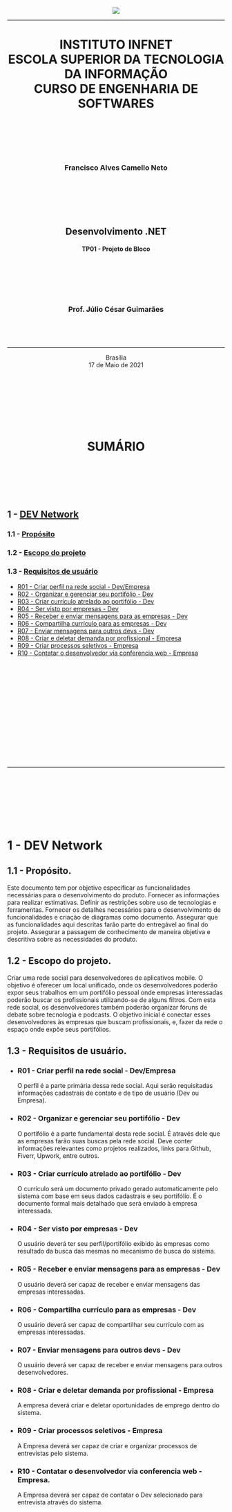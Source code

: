 <p align="center"><img src="https://github.com/franciscocamellon/.net-development/blob/master/images/infnet_logo.svg" /></p>

---

<h1 align="center"> INSTITUTO INFNET <br>
ESCOLA SUPERIOR DA TECNOLOGIA DA INFORMAÇÃO<br>
CURSO DE ENGENHARIA DE SOFTWARES</h1>
<p><br></p>
<p><br></p>
<p><br></p>
<h3 align="center">Francisco Alves Camello Neto</h3>

<p><br></p>
<p><br></p>
<p><br></p>
<h2 align="center" padding-top="200"> Desenvolvimento .NET</h2>
<h4 align="center" padding-top="200"> TP01 - Projeto de Bloco</h4>
<p><br></p>
<p><br></p>
<p><br></p>
<h3 align="center">Prof. Júlio César Guimarães</h3>
<p><br></p>
<p><br></p>

---

<p align="center">Brasília<br> 17 de Maio de 2021</p>
  
<p><br></p>
<p><br></p>
<p><br></p>

<p><br></p>



<h1 align="center"> SUMÁRIO</h1>
<p><br></p>
<p><br></p>
<p><br></p>
<h3 align="center"></h3>

## 1 - [DEV Network](https://github.com/franciscocamellon/.netDevelopment_BlockProject/tree/master/tp01#dev-network)

  ### 1.1 - [Propósito](https://github.com/franciscocamellon/.netDevelopment_BlockProject/tree/master/tp01#11--prop%C3%B3sito)

  ### 1.2 - [Escopo do projeto](https://github.com/franciscocamellon/.netDevelopment_BlockProject/tree/master/tp01#12--escopo-do-projeto)

  ### 1.3 - [Requisitos de usuário](https://github.com/franciscocamellon/.netDevelopment_BlockProject/tree/master/tp01#13--requisitos-de-usu%C3%A1rio)

-  [R01 - Criar perfil na rede social - Dev/Empresa](https://github.com/franciscocamellon/.netDevelopment_BlockProject/tree/master/tp01#r01---criar-perfil-na-rede-social---devempresa)
-  [R02 - Organizar e gerenciar seu portifólio - Dev](https://github.com/franciscocamellon/.netDevelopment_BlockProject/tree/master/tp01#r02---organizar-e-gerenciar-seu-portif%C3%B3lio---dev)
-  [R03 - Criar currículo atrelado ao portifólio - Dev](https://github.com/franciscocamellon/.netDevelopment_BlockProject/tree/master/tp01#r03---criar-curr%C3%ADculo-atrelado-ao-portif%C3%B3lio---dev)
-  [R04 - Ser visto por empresas - Dev](https://github.com/franciscocamellon/.netDevelopment_BlockProject/tree/master/tp01#r04---ser-visto-por-empresas---dev)
-  [R05 - Receber e enviar mensagens para as empresas - Dev](https://github.com/franciscocamellon/.netDevelopment_BlockProject/tree/master/tp01#r05---receber-e-enviar-mensagens-para-as-empresas---dev)
-  [R06 - Compartilha currículo para as empresas - Dev](https://github.com/franciscocamellon/.netDevelopment_BlockProject/tree/master/tp01#r06---compartilha-curr%C3%ADculo-para-as-empresas---dev)
-  [R07 - Enviar mensagens para outros devs - Dev](https://github.com/franciscocamellon/.netDevelopment_BlockProject/tree/master/tp01#r07---enviar-mensagens-para-outros-devs---dev)
-  [R08 - Criar e deletar demanda por profissional - Empresa](https://github.com/franciscocamellon/.netDevelopment_BlockProject/tree/master/tp01#r08---criar-e-deletar-demanda-por-profissional---empresa)
-  [R09 - Criar processos seletivos - Empresa](https://github.com/franciscocamellon/.netDevelopment_BlockProject/tree/master/tp01#r09---criar-processos-seletivos---empresa)
-  [R10 - Contatar o desenvolvedor via conferencia web - Empresa](https://github.com/franciscocamellon/.netDevelopment_BlockProject/tree/master/tp01#r10---contatar-o-desenvolvedor-via-conferencia-web---empresa)

   

<p><br></p>
<p><br></p>
<h2 align="center" padding-top="200"> </h2>
<h4 align="center" padding-top="200"> </h4>
<p><br></p>
<p><br></p>
<p><br></p>
<h3 align="center"></h3>
<p><br></p>
<p><br></p>

---

<p align="center"><br> </p>
  
<p><br></p>
<p><br></p>
<p><br></p>

# 1 - DEV Network

## 1.1	- Propósito.

Este documento tem por objetivo especificar as funcionalidades necessárias para o desenvolvimento do produto. Fornecer as informações para realizar estimativas. Definir as restrições sobre uso de tecnologias e ferramentas. Fornecer os detalhes necessários para o desenvolvimento de funcionalidades e criação de diagramas como documento. Assegurar que as funcionalidades aqui descritas farão parte do entregável ao final do projeto. Assegurar a passagem de conhecimento de maneira objetiva e descritiva sobre as necessidades do produto.

## 1.2	- Escopo do projeto.  

Criar uma rede social para desenvolvedores de aplicativos mobile. O objetivo é oferecer um local unificado, onde os desenvolvedores poderão expor seus trabalhos em um portifólio pessoal onde empresas interessadas poderão buscar os profissionais utilizando-se de alguns filtros. Com esta rede social, os desenvolvedores também poderão organizar fóruns de debate sobre tecnologia e podcasts. O objetivo inicial é conectar esses desenvolvedores às empresas que buscam profissionais, e, fazer da rede o espaço onde expõe seus portifólios.

## 1.3	- Requisitos de usuário.  
*  ### R01 - Criar perfil na rede social - Dev/Empresa  

   O perfil é a parte primária dessa rede social. Aqui serão requisitadas informações cadastrais de contato e de tipo de usuário (Dev ou Empresa).  
*  ### R02 - Organizar e gerenciar seu portifólio - Dev
   O portifólio é a parte fundamental desta rede social. É através dele que as empresas farão suas buscas pela rede social. Deve conter informações relevantes como projetos realizados, links para Github, Fiverr, Upwork, entre outros.
*  ### R03 - Criar currículo atrelado ao portifólio - Dev
   O currículo será um documento privado gerado automaticamente pelo sistema com base em seus dados cadastrais e seu portifólio. É o documento formal mais detalhado que será enviado à empresa interessada.
*  ### R04 - Ser visto por empresas - Dev
   O usuário deverá ter seu perfil/portifólio exibido às empresas como resultado da busca das mesmas no mecanismo de busca do sistema.

*  ### R05 - Receber e enviar mensagens para as empresas - Dev
   O usuário deverá ser capaz de receber e enviar mensagens das empresas interessadas.
*  ### R06 - Compartilha currículo para as empresas - Dev
   O usuário deverá ser capaz de compartilhar seu currículo com as empresas interessadas.
*  ### R07 - Enviar mensagens para outros devs - Dev
   O usuário deverá ser capaz de receber e enviar mensagens para outros desenvolvedores.
*  ### R08 - Criar e deletar demanda por profissional - Empresa 
   A empresa deverá criar e deletar oportunidades de emprego dentro do sistema.
*  ### R09 - Criar processos seletivos - Empresa
   A Empresa deverá ser capaz de criar e organizar processos de entrevistas pelo sistema.
*  ###	R10 - Contatar o desenvolvedor via conferencia web - Empresa.
   A Empresa deverá ser capaz de contatar o Dev selecionado para entrevista através do sistema. 
